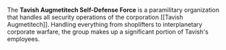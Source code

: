 The **Tavish Augmetitech Self-Defense Force** is a paramilitary organization that handles all security operations of the corporation [[Tavish Augmetitech]]. Handling everything from shoplifters to interplanetary corporate warfare, the group makes up a significant portion of Tavish's employees.